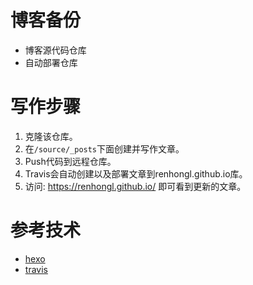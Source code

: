 # 博客备份

* 博客源代码仓库
* 自动部署仓库


# 写作步骤

1. 克隆该仓库。
1. 在`/source/_posts`下面创建并写作文章。
1. Push代码到远程仓库。
1. Travis会自动创建以及部署文章到renhongl.github.io库。
1. 访问: https://renhongl.github.io/ 即可看到更新的文章。


# 参考技术

* [hexo](https://hexo.io/zh-cn/)
* [travis](https://travis-ci.org/)